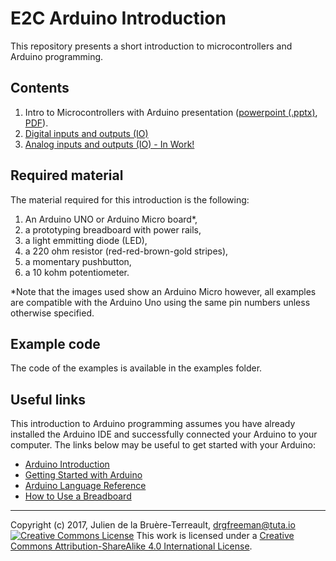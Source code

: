 # E2C Arduino Introduction

This repository presents a short introduction to microcontrollers and Arduino programming.

## Contents

1. Intro to Microcontrollers with Arduino presentation ([powerpoint (.pptx)](presentations/Intro-to-Microcontrollers-with-Arduino.pptx), [PDF](presentations/Intro-to-Microcontrollers-with-Arduino.pdf)).
1. [Digital inputs and outputs (IO)](DigitalIO.md)
1. [Analog inputs and outputs (IO) - In Work!](AnalogIO.md)

## Required material

The material required for this introduction is the following:
1. An Arduino UNO or Arduino Micro board*,
1. a prototyping breadboard with power rails,
1. a light emmitting diode (LED),
1. a 220 ohm resistor (red-red-brown-gold stripes),
1. a momentary pushbutton,
1. a 10 kohm potentiometer.


\*Note that the images used show an Arduino Micro however, all examples are compatible with the Arduino Uno using the same pin numbers unless otherwise specified.

## Example code

The code of the examples is available in the examples folder.

## Useful links

This introduction to Arduino programming assumes you have already installed the Arduino IDE and successfully connected your Arduino to your computer. The links below may be useful to get started with your Arduino:

* [Arduino Introduction](https://www.arduino.cc/en/Guide/Introduction)
* [Getting Started with Arduino](https://www.arduino.cc/en/Guide/HomePage)
* [Arduino Language Reference](https://www.arduino.cc/en/Reference/HomePage)
* [How to Use a Breadboard](https://computers.tutsplus.com/tutorials/how-to-use-a-breadboard-and-build-a-led-circuit--mac-54746)

***

Copyright (c) 2017, Julien de la Bruère-Terreault, [drgfreeman@tuta.io](mailto:drgfreeman@tuta.io)  
<a rel="license" href="http://creativecommons.org/licenses/by-sa/4.0/"><img alt="Creative Commons License" style="border-width:0" src="https://i.creativecommons.org/l/by-sa/4.0/88x31.png" /></a> This work is licensed under a <a rel="license" href="http://creativecommons.org/licenses/by-sa/4.0/">Creative Commons Attribution-ShareAlike 4.0 International License</a>.

